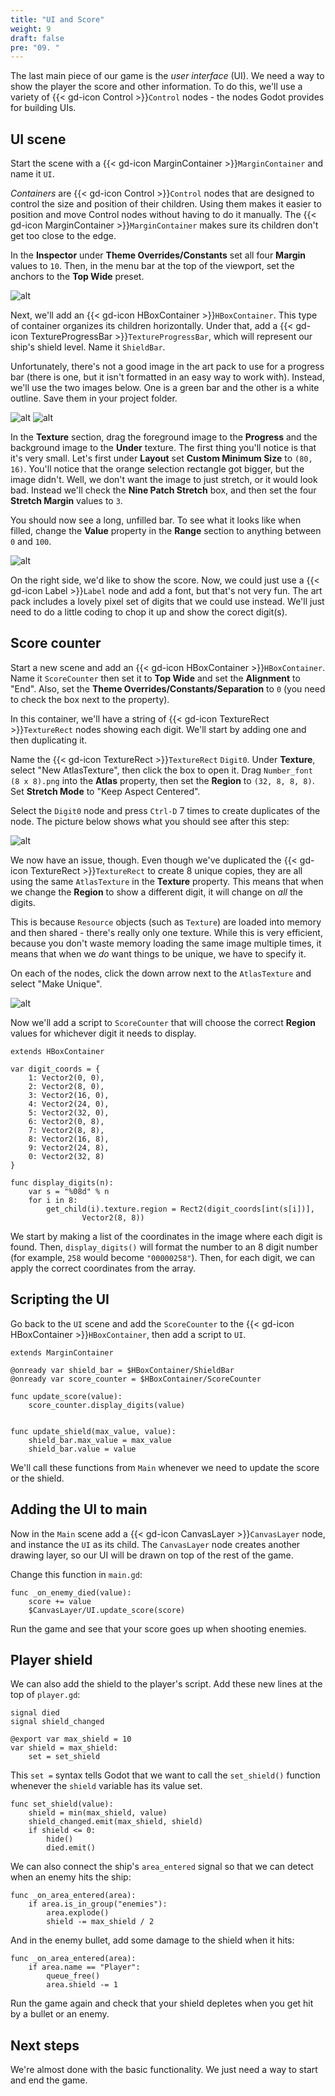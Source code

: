 ```yaml
---
title: "UI and Score"
weight: 9
draft: false
pre: "09. "
---
```


The last main piece of our game is the *user interface* (UI). We need a way to show the player the score and other information. To do this, we'll use a variety of {{< gd-icon Control >}}`Control` nodes - the nodes Godot provides for building UIs.

## UI scene

Start the scene with a {{< gd-icon MarginContainer >}}`MarginContainer` and name it `UI`.

*Containers* are {{< gd-icon Control >}}`Control` nodes that are designed to control the size and position of their children. Using them makes it easier to position and move Control nodes without having to do it manually. The {{< gd-icon MarginContainer >}}`MarginContainer` makes sure its children don't get too close to the edge.

In the **Inspector** under **Theme Overrides/Constants** set all four **Margin** values to `10`. Then, in the menu bar at the top of the viewport, set the anchors to the **Top Wide** preset.

![alt](/godot_recipes/4.x/img/2d_101_21.png)

Next, we'll add an {{< gd-icon HBoxContainer >}}`HBoxContainer`. This type of container organizes its children horizontally. Under that, add a {{< gd-icon TextureProgressBar >}}`TextureProgressBar`, which will represent our ship's shield level. Name it `ShieldBar`.

Unfortunately, there's not a good image in the art pack to use for a progress bar (there is one, but it isn't formatted in an easy way to work with). Instead, we'll use the two images below. One is a green bar and the other is a white outline. Save them in your project folder.

![alt](/godot_recipes/4.x/img/bar_foreground.png?width=100)
![alt](/godot_recipes/4.x/img/bar_background.png?width=100)

In the **Texture** section, drag the foreground image to the **Progress** and the background image to the **Under** texture. The first thing you'll notice is that it's very small. Let's first under **Layout** set **Custom Minimum Size** to `(80, 16)`. You'll notice that the orange selection rectangle got bigger, but the image didn't. Well, we don't want the image to just stretch, or it would look bad. Instead we'll check the **Nine Patch Stretch** box, and then set the four **Stretch Margin** values to `3`.

You should now see a long, unfilled bar. To see what it looks like when filled, change the **Value** property in the **Range** section to anything between `0` and `100`.

![alt](/godot_recipes/4.x/img/2d_101_22.png)

On the right side, we'd like to show the score. Now, we could just use a {{< gd-icon Label >}}`Label` node and add a font, but that's not very fun. The art pack includes a lovely pixel set of digits that we could use instead. We'll just need to do a little coding to chop it up and show the corect digit(s).

## Score counter

Start a new scene and add an {{< gd-icon HBoxContainer >}}`HBoxContainer`. Name it `ScoreCounter` then set it to **Top Wide** and set the **Alignment** to "End". Also, set the **Theme Overrides/Constants/Separation** to `0` (you need to check the box next to the property).

In this container, we'll have a string of {{< gd-icon TextureRect >}}`TextureRect` nodes showing each digit. We'll start by adding one and then duplicating it.

Name the {{< gd-icon TextureRect >}}`TextureRect` `Digit0`. Under **Texture**, select "New AtlasTexture", then click the box to open it. Drag `Number_font (8 x 8).png` into the **Atlas** property, then set the **Region** to `(32, 8, 8, 8)`. Set **Stretch Mode** to "Keep Aspect Centered".

Select the `Digit0` node and press `Ctrl-D` 7 times to create duplicates of the node. The picture below shows what you should see after this step:

![alt](/godot_recipes/4.x/img/2d_101_23.png)

We now have an issue, though. Even though we've duplicated the {{< gd-icon TextureRect >}}`TextureRect` to create 8 unique copies, they are all using the same `AtlasTexture` in the **Texture** property. This means that when we change the **Region** to show a different digit, it will change on *all* the digits.

This is because `Resource` objects (such as `Texture`) are loaded into memory and then shared - there's really only one texture. While this is very efficient, because you don't waste memory loading the same image multiple times, it means that when we *do* want things to be unique, we have to specify it.

On each of the nodes, click the down arrow next to the `AtlasTexture` and select "Make Unique".

![alt](/godot_recipes/4.x/img/make_unique.png)

Now we'll add a script to `ScoreCounter` that will choose the correct **Region** values for whichever digit it needs to display.

```gdscript
extends HBoxContainer

var digit_coords = {
    1: Vector2(0, 0),
    2: Vector2(8, 0),
    3: Vector2(16, 0),
    4: Vector2(24, 0),
    5: Vector2(32, 0),
    6: Vector2(0, 8),
    7: Vector2(8, 8),
    8: Vector2(16, 8),
    9: Vector2(24, 8),
    0: Vector2(32, 8)
}

func display_digits(n):
    var s = "%08d" % n
    for i in 8:
        get_child(i).texture.region = Rect2(digit_coords[int(s[i])],
                Vector2(8, 8))
```

We start by making a list of the coordinates in the image where each digit is found. Then, `display_digits()` will format the number to an 8 digit number (for example, `258` would become `"00000258"`). Then, for each digit, we can apply the correct coordinates from the array.

## Scripting the UI

Go back to the `UI` scene and add the `ScoreCounter` to the {{< gd-icon HBoxContainer >}}`HBoxContainer`, then add a script to `UI`.

```gdscript
extends MarginContainer

@onready var shield_bar = $HBoxContainer/ShieldBar
@onready var score_counter = $HBoxContainer/ScoreCounter

func update_score(value):
    score_counter.display_digits(value)


func update_shield(max_value, value):
    shield_bar.max_value = max_value
    shield_bar.value = value
```

We'll call these functions from `Main` whenever we need to update the score or the shield.

## Adding the UI to main

Now in the `Main` scene add a {{< gd-icon CanvasLayer >}}`CanvasLayer` node, and instance the `UI` as its child. The `CanvasLayer` node creates another drawing layer, so our UI will be drawn on top of the rest of the game.

Change this function in `main.gd`:

```gdscript
func _on_enemy_died(value):
    score += value
    $CanvasLayer/UI.update_score(score)
```

Run the game and see that your score goes up when shooting enemies.


## Player shield

We can also add the shield to the player's script. Add these new lines at the top of `player.gd`:

```gdscript
signal died
signal shield_changed

@export var max_shield = 10
var shield = max_shield:
    set = set_shield
```

This `set =` syntax tells Godot that we want to call the `set_shield()` function whenever the `shield` variable has its value set.

```gdscript
func set_shield(value):
    shield = min(max_shield, value)
    shield_changed.emit(max_shield, shield)
    if shield <= 0:
        hide()
        died.emit()
```

We can also connect the ship's `area_entered` signal so that we can detect when an enemy hits the ship:

```gdscript
func _on_area_entered(area):
    if area.is_in_group("enemies"):
        area.explode()
        shield -= max_shield / 2
```

And in the enemy bullet, add some damage to the shield when it hits:

```gdscript
func _on_area_entered(area):
    if area.name == "Player":
        queue_free()
        area.shield -= 1
```

Run the game again and check that your shield depletes when you get hit by a bullet or an enemy.

## Next steps

We're almost done with the basic functionality. We just need a way to start and end the game.